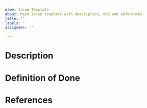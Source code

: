 ```yaml
---
name: Issue Template
about: Main issue template with description, dod and references
title: ''
labels: ''
assignees: ''

---
```


# Description

# Definition of Done

# References
